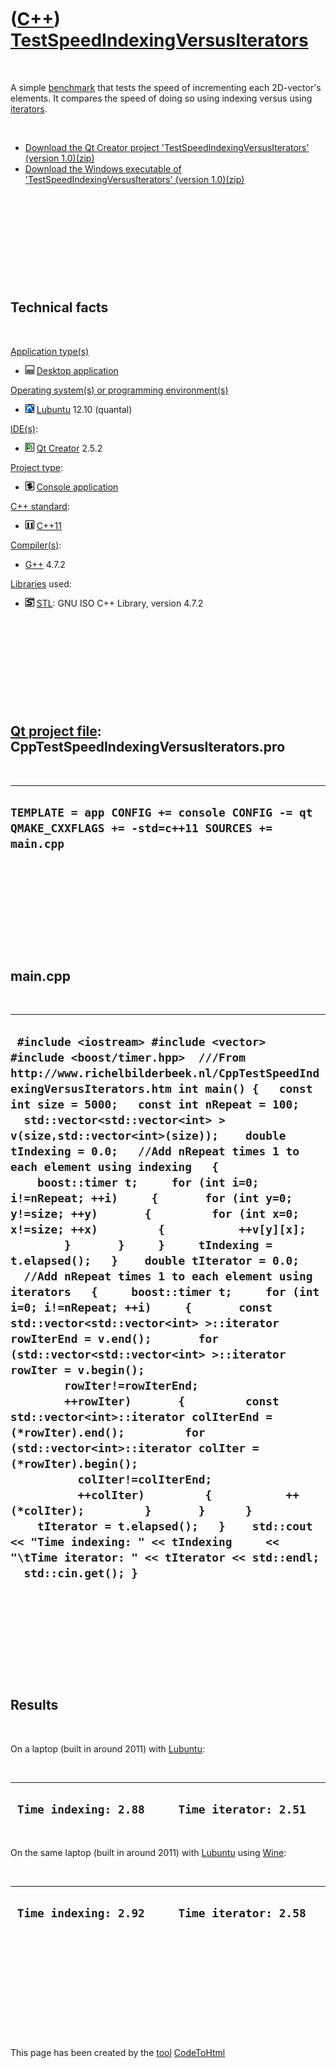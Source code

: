 



 

 

 

 

 

([C++](Cpp.htm)) [TestSpeedIndexingVersusIterators](CppTestSpeedIndexingVersusIterators.htm)
============================================================================================

 

A simple [benchmark](CppBenchmark.htm) that tests the speed of
incrementing each 2D-vector's elements. It compares the speed of doing
so using indexing versus using [iterators](CppIterator.htm).

 

-   [Download the Qt Creator project 'TestSpeedIndexingVersusIterators'
    (version 1.0)(zip)](CppTestSpeedIndexingVersusIterators_1_0.zip)
-   [Download the Windows executable of
    'TestSpeedIndexingVersusIterators'
    (version 1.0)(zip)](CppTestSpeedIndexingVersusIteratorsExe_1_0.zip)

 

 

 

 

 

Technical facts
---------------

 

[Application type(s)](CppApplication.htm)

-   ![Desktop](PicDesktop.png) [Desktop
    application](CppDesktopApplication.htm)

[Operating system(s) or programming environment(s)](CppOs.htm)

-   ![Lubuntu](PicLubuntu.png) [Lubuntu](CppLubuntu.htm) 12.10 (quantal)

[IDE(s)](CppIde.htm):

-   ![Qt Creator](PicQtCreator.png) [Qt Creator](CppQtCreator.htm) 2.5.2

[Project type](CppQtProjectType.htm):

-   ![console](PicConsole.png) [Console
    application](CppConsoleApplication.htm)

[C++ standard](CppStandard.htm):

-   ![C++11](PicCpp11.png) [C++11](Cpp11.htm)

[Compiler(s)](CppCompiler.htm):

-   [G++](CppGpp.htm) 4.7.2

[Libraries](CppLibrary.htm) used:

-   ![STL](PicStl.png) [STL](CppStl.htm): GNU ISO C++ Library, version
    4.7.2

 

 

 

 

 

[Qt project file](CppQtProjectFile.htm): CppTestSpeedIndexingVersusIterators.pro
--------------------------------------------------------------------------------

 

  ----------------------------------------------------------------------------------------------------
  ` TEMPLATE = app CONFIG += console CONFIG -= qt QMAKE_CXXFLAGS += -std=c++11 SOURCES += main.cpp `
  ----------------------------------------------------------------------------------------------------

 

 

 

 

 

main.cpp
--------

 

  -------------------------------------------------------------------------------------------------------------------------------------------------------------------------------------------------------------------------------------------------------------------------------------------------------------------------------------------------------------------------------------------------------------------------------------------------------------------------------------------------------------------------------------------------------------------------------------------------------------------------------------------------------------------------------------------------------------------------------------------------------------------------------------------------------------------------------------------------------------------------------------------------------------------------------------------------------------------------------------------------------------------------------------------------------------------------------------------------------------------------------------------------------------------------------------------------------------------------------------------------------------------------------------------------------------------------------------------------------------------------------------------------------
  ` #include <iostream> #include <vector> #include <boost/timer.hpp>  ///From http://www.richelbilderbeek.nl/CppTestSpeedIndexingVersusIterators.htm int main() {   const int size = 5000;   const int nRepeat = 100;   std::vector<std::vector<int> > v(size,std::vector<int>(size));    double tIndexing = 0.0;   //Add nRepeat times 1 to each element using indexing   {     boost::timer t;     for (int i=0; i!=nRepeat; ++i)     {       for (int y=0; y!=size; ++y)       {         for (int x=0; x!=size; ++x)         {           ++v[y][x];         }       }     }     tIndexing = t.elapsed();   }    double tIterator = 0.0;   //Add nRepeat times 1 to each element using iterators   {     boost::timer t;     for (int i=0; i!=nRepeat; ++i)     {       const std::vector<std::vector<int> >::iterator rowIterEnd = v.end();       for (std::vector<std::vector<int> >::iterator rowIter = v.begin();         rowIter!=rowIterEnd;         ++rowIter)       {         const std::vector<int>::iterator colIterEnd = (*rowIter).end();         for (std::vector<int>::iterator colIter = (*rowIter).begin();           colIter!=colIterEnd;           ++colIter)         {           ++(*colIter);         }       }      }     tIterator = t.elapsed();   }    std::cout << "Time indexing: " << tIndexing     << "\tTime iterator: " << tIterator << std::endl;   std::cin.get(); }`
  -------------------------------------------------------------------------------------------------------------------------------------------------------------------------------------------------------------------------------------------------------------------------------------------------------------------------------------------------------------------------------------------------------------------------------------------------------------------------------------------------------------------------------------------------------------------------------------------------------------------------------------------------------------------------------------------------------------------------------------------------------------------------------------------------------------------------------------------------------------------------------------------------------------------------------------------------------------------------------------------------------------------------------------------------------------------------------------------------------------------------------------------------------------------------------------------------------------------------------------------------------------------------------------------------------------------------------------------------------------------------------------------------------

 

 

 

 

 

Results
-------

 

On a laptop (built in around 2011) with [Lubuntu](CppLubuntu.htm):

 

  ------------------------------------------------
  ` Time indexing: 2.88     Time iterator: 2.51`
  ------------------------------------------------

 

On the same laptop (built in around 2011) with [Lubuntu](CppLubuntu.htm)
using [Wine](CppWine.htm):

 

  ------------------------------------------------
  ` Time indexing: 2.92     Time iterator: 2.58`
  ------------------------------------------------

 

 

 

 

 





 




This page has been created by the [tool](Tools.htm)
[CodeToHtml](ToolCodeToHtml.htm)

